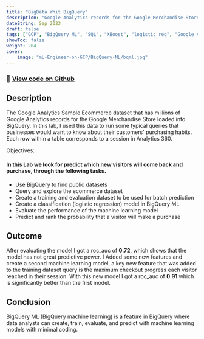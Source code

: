 ```yaml
---
title: "BigData Whit BigQuery"
description: "Google Analytics records for the Google Merchandise Store loaded into BigQuery"
dateString: Sep 2023
draft: false
tags: ["GCP", "BigQuery ML", "SQL", "XBoost", "logistic_reg", "Google Analytics"]
showToc: false
weight: 204
cover:
    image: "mL-Engineer-on-GCP/BigQuery-ML/bqml.jpg"
--- 
```

### 🔗 [View code on Github](https://github.com/dasanmiguelv/ML-Engineer-on-GCP/tree/main/Big%20Data%20-%20BigQuery/scripts)

## Description
The Google Analytics Sample Ecommerce dataset that has millions of Google Analytics records for the Google Merchandise Store loaded into BigQuery. In this lab, I used this data to run some typical queries that businesses would want to know about their customers' purchasing habits. Each row within a table corresponds to a session in Analytics 360.

Objectives:

#### In this Lab we look for predict which new visitors will come back and purchase, through the following tasks.

* Use BigQuery to find public datasets
* Query and explore the ecommerce dataset
* Create a training and evaluation dataset to be used for batch prediction
* Create a classification (logistic regression) model in BigQuery ML
* Evaluate the performance of the machine learning model
* Predict and rank the probability that a visitor will make a purchase

## Outcome

After evaluating the model I got a roc_auc of **0.72**, which shows that the model has not great predictive power.
I Added some new features and create a second machine learning model, a key new feature that was added to the training dataset query is the maximum checkout progress each visitor reached in their session.
With this new model I got a roc_auc of **0.91** which is significantly better than the first model.

## Conclusion

BigQuery ML (BigQuery machine learning) is a feature in BigQuery where data analysts can create, train, evaluate, and predict with machine learning models with minimal coding.